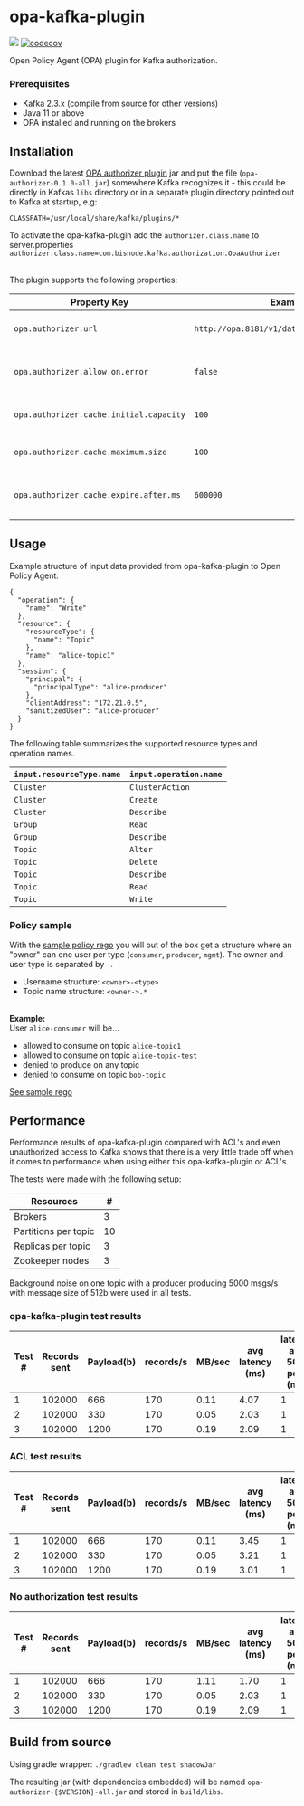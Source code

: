 # opa-kafka-plugin
![](https://github.com/Bisnode/opa-kafka-plugin/workflows/build/badge.svg)
[![codecov](https://codecov.io/gh/Bisnode/opa-kafka-plugin/branch/master/graph/badge.svg)](https://codecov.io/gh/Bisnode/opa-kafka-plugin)

Open Policy Agent (OPA) plugin for Kafka authorization.

### Prerequisites

* Kafka 2.3.x (compile from source for other versions)
* Java 11 or above
* OPA installed and running on the brokers

## Installation

Download the latest [OPA authorizer plugin](https://github.com/Bisnode/opa-kafka-plugin/releases/) jar and put the
file (`opa-authorizer-0.1.0-all.jar`) somewhere Kafka recognizes it - this could be directly  in Kafkas `libs` directory
or in a separate plugin directory pointed out to Kafka at startup, e.g: 

`CLASSPATH=/usr/local/share/kafka/plugins/*`

To activate the opa-kafka-plugin add the `authorizer.class.name` to server.properties\
`authorizer.class.name=com.bisnode.kafka.authorization.OpaAuthorizer`

<br />
The plugin supports the following properties:

| Property Key | Example | Description |
| --- | --- | --- |
| `opa.authorizer.url` | `http://opa:8181/v1/data/kafka/authz/allow` | Name of the OPA policy to query. |
| `opa.authorizer.allow.on.error` | `false` | Fail-closed or fail-open if OPA call fails. |
| `opa.authorizer.cache.initial.capacity` | `100` | Initial decision cache size. |
| `opa.authorizer.cache.maximum.size` | `100` | Max decision cache size. |
| `opa.authorizer.cache.expire.after.ms` | `600000` | Decision cache expiry in milliseconds. |

## Usage

Example structure of input data provided from opa-kafka-plugin to Open Policy Agent.
```
{
  "operation": {
    "name": "Write"
  },
  "resource": {
    "resourceType": {
      "name": "Topic"
    },
    "name": "alice-topic1"
  },
  "session": {
    "principal": {
      "principalType": "alice-producer"
    },
    "clientAddress": "172.21.0.5",
    "sanitizedUser": "alice-producer"
  }
}
```

The following table summarizes the supported resource types and operation names.

| `input.resourceType.name` | `input.operation.name` |
| --- | --- |
| `Cluster` | `ClusterAction` |
| `Cluster` | `Create` |
| `Cluster` | `Describe` |
| `Group` | `Read` |
| `Group` | `Describe` |
| `Topic` | `Alter` |
| `Topic` | `Delete` |
| `Topic` | `Describe` |
| `Topic` | `Read` |
| `Topic` | `Write` |

### Policy sample

With the [sample policy rego](src/main/rego/README.md) you will out of the box get
a structure where an "owner" can one user per type (`consumer`, `producer`, `mgmt`). The owner and user type is separated by `-`.
* Username structure: `<owner>-<type>`
* Topic name structure: `<owner->.*`

\
<b>Example:</b> \
User `alice-consumer` will be...
* allowed to consume on topic `alice-topic1`
* allowed to consume on topic `alice-topic-test`
* denied to produce on any topic
* denied to consume on topic `bob-topic`

[See sample rego](src/main/rego/README.md)

## Performance
Performance results of opa-kafka-plugin compared with ACL's and even unauthorized
access to Kafka shows that there is a very little trade off when it comes to
performance when using either this opa-kafka-plugin or ACL's.

The tests were made with the following setup:

|Resources|#|
|---|---|
| Brokers | 3 |
| Partitions per topic | 10 |
| Replicas per topic | 3 |
| Zookeeper nodes | 3 |

Background noise on one topic with a producer producing 5000 msgs/s with message
size of 512b were used in all tests.

### opa-kafka-plugin test results

|Test #|Records sent|Payload(b)|records/s|MB/sec|avg latency (ms)|latency avg 50th perc (ms)|latency avg 95th perc (ms)|latency avg 99th perc (ms)|latency avg 99,99 perc (ms)|
|---|---|---|---|---|---|---|---|---|---|
|1|102000|666|170|0.11|4.07|1|2|18|748|
|2|102000|330|170|0.05|2.03|1|2|18|754|
|3|102000|1200|170|0.19|2.09|1|2|19|946|

### ACL test results

|Test #|Records sent|Payload(b)|records/s|MB/sec|avg latency (ms)|latency avg 50th perc (ms)|latency avg 95th perc (ms)|latency avg 99th perc (ms)|latency avg 99,99 perc (ms)|
|---|---|---|---|---|---|---|---|---|---|
|1|102000|666|170|0.11|3.45|1|4|21|604|
|2|102000|330|170|0.05|3.21|1|3|22|566|
|3|102000|1200|170|0.19|3.01|1|3|19|504|

### No authorization test results

|Test #|Records sent|Payload(b)|records/s|MB/sec|avg latency (ms)|latency avg 50th perc (ms)|latency avg 95th perc (ms)|latency avg 99th perc (ms)|latency avg 99,99 perc (ms)|
|---|---|---|---|---|---|---|---|---|---|
|1|102000|666|170| 1.11|1.70|1|2|19|128|
|2|102000|330|170| 0.05|2.03|1|2|18|298|
|3|102000|1200|170| 0.19|2.09|1|2|18|332|

## Build from source

Using gradle wrapper: `./gradlew clean test shadowJar`

The resulting jar (with dependencies embedded) will be named `opa-authorizer-{$VERSION}-all.jar` and stored in
`build/libs`.
